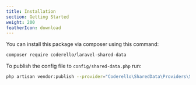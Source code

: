 ```yaml
---
title: Installation
section: Getting Started
weight: 200
featherIcon: download
---
```


You can install this package via composer using this command:

```bash
composer require coderello/laravel-shared-data 
```

To publish the config file to `config/shared-data.php` run:

```bash
php artisan vendor:publish --provider="Coderello\SharedData\Providers\SharedDataServiceProvider" --tag="config"
```
